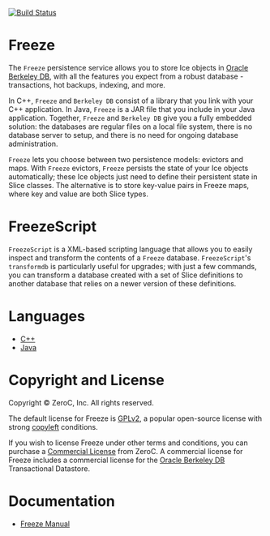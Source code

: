 [![Build Status](https://travis-ci.org/zeroc-ice/freeze.svg?branch=master)](https://travis-ci.org/zeroc-ice/freeze)
# Freeze

The `Freeze` persistence service allows you to store Ice objects in [Oracle Berkeley DB][1], with all the features you expect from a robust database - transactions, hot backups, indexing, and more.

In C++, `Freeze` and `Berkeley DB` consist of a library that you link with your C++ application. In Java, `Freeze` is a JAR file that you include in your Java application. Together, `Freeze` and `Berkeley DB` give you a fully embedded solution: the databases are regular files on a local file system, there is no database server to setup, and there is no need for ongoing database administration.

`Freeze` lets you choose between two persistence models: evictors and maps. With `Freeze` evictors, `Freeze` persists the state of your Ice objects automatically; these Ice objects just need to define their persistent state in Slice classes. The alternative is to store key-value pairs in Freeze maps, where key and value are both Slice types.

# FreezeScript

`FreezeScript` is a XML-based scripting language that allows you to easily inspect and transform the contents of a `Freeze` database. `FreezeScript`'s `transformdb` is particularly useful for upgrades; with just a few commands, you can transform a database created with a set of Slice definitions to another database that relies on a newer version of these definitions.

# Languages

- [C++](./cpp)
- [Java](./java)

# Copyright and License

Copyright &copy; ZeroC, Inc. All rights reserved.

The default license for Freeze is [GPLv2](http://opensource.org/licenses/GPL-2.0), a popular open-source license with strong [copyleft](http://en.wikipedia.org/wiki/Copyleft) conditions.

If you wish to license Freeze under other terms and conditions, you can purchase a [Commercial License](https://zeroc.com/licensing) from ZeroC. A commercial license for Freeze includes a commercial license for the [Oracle Berkeley DB][1] Transactional Datastore.

# Documentation

- [Freeze Manual](https://doc.zeroc.com/display/Freeze37/Freeze+Manual)

[1]: http://www.oracle.com/us/products/database/berkeley-db/overview/index.htm
